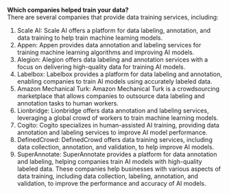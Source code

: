 **Which companies helped train your data?** <br>
There are several companies that provide data training services, including:
1. Scale AI: Scale AI offers a platform for data labeling, annotation, and data training to help train machine learning models.
2. Appen: Appen provides data annotation and labeling services for training machine learning algorithms and improving AI models.
3. Alegion: Alegion offers data labeling and annotation services with a focus on delivering high-quality data for training AI models.
4. Labelbox: Labelbox provides a platform for data labeling and annotation, enabling companies to train AI models using accurately labeled data.
5. Amazon Mechanical Turk: Amazon Mechanical Turk is a crowdsourcing marketplace that allows companies to outsource data labeling and annotation tasks to human workers.
6. Lionbridge: Lionbridge offers data annotation and labeling services, leveraging a global crowd of workers to train machine learning models.
7. Cogito: Cogito specializes in human-assisted AI training, providing data annotation and labeling services to improve AI model performance.
8. DefinedCrowd: DefinedCrowd offers data training services, including data collection, annotation, and validation, to help improve AI models.
9. SuperAnnotate: SuperAnnotate provides a platform for data annotation and labeling, helping companies train AI models with high-quality labeled data.
These companies help businesses with various aspects of data training, including data collection, labeling, annotation, and validation, to improve the performance and accuracy of AI models.
